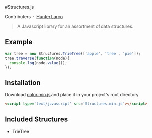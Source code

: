 #Structures.js

Contributers&ensp;·&ensp;[Hunter Larco](http://larcolabs.com)

> A Javascript library for an assortment of data structures.

## Example

```javascript
var tree = new Structures.TrieTree(['apple', 'tree', 'pie']);
tree.traverse(function(node){
  console.log(node.value());
});
```

## Installation
Download [color.min.js](./build/Structures.min.js) and place it in your project's root directory
```html
<script type='text/javascript' src='Structures.min.js'></script>
```

## Included Structures

* TrieTree